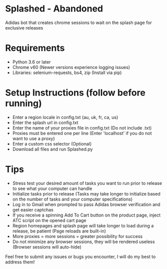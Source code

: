 # Splashed - Abandoned
Adidas bot that creates chrome sessions to wait on the splash page for exclusive releases

# Requirements
- Python 3.6 or later
- Chrome v60 (Newer versions experience logging issues)
- Libraries: selenium-requests, bs4, zip (Install via pip)

# Setup Instructions (follow before running)
- Enter a region locale in config.txt (au, uk, fr, ca, us)
- Enter the splash url in config.txt
- Enter the name of your proxies file in config.txt (Do not include .txt)
- Proxies must be entered one per line (Enter 'localhost' if you do not want to use a proxy)
- Enter a custom css selector (Optional)
- Download all files and run Splashed.py

# Tips
- Stress test your desired amount of tasks you want to run prior to release to see what your computer can handle
- Initialize tasks prior to release (Tasks may take longer to initialize based on the number of tasks and your computer specifications)
- Log in to Gmail when prompted to pass Adidas browser verification and get easier captchas
- If you receive a spinning Add To Cart button on the product page, inject ATC script on the opened cart page
- Region homepages and splash page will take longer to load during a release, be patient (Page reloads are built-in)
- More proxies = more sessions = greater possibility for success
- Do not minimize any browser sessions, they will be rendered useless (Browser sessions will auto-hide)

Feel free to submit any issues or bugs you encounter, I will do my best to address them!
